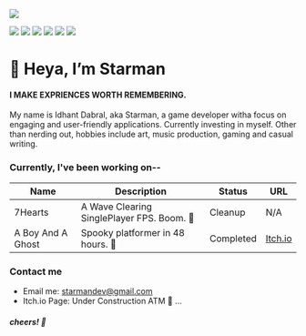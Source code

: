 
![](https://github.com/St4rman/miscellaneous/blob/main/Images/temp-header.jpg)

<p>
<img src = "https://img.shields.io/badge/OS-Windows-%2300a2ed">
<img src = "https://img.shields.io/badge/Unity-Adept-%239600ff">
<img src = "https://img.shields.io/badge/Blender-Intermediate-%239600ff">
<img src = "https://img.shields.io/badge/Coding-Python3-%232bbc8a">
<img src = "https://img.shields.io/badge/Coding-C%23-%232bbc8a">
<img src = "https://img.shields.io/badge/language-English-lightgrey">
</p>

# 👋 Heya, I’m Starman </head>
#### I MAKE EXPRIENCES WORTH REMEMBERING.
My name is Idhant Dabral, aka Starman, a game developer witha  focus on engaging and user-friendly applications. Currently investing in myself. Other than nerding out, hobbies include art, music production, gaming and casual writing.

### Currently, I've been working on--

| Name |Description| Status | URL |
| ---- | -------| ----|----|
| 7Hearts| A Wave Clearing SinglePlayer FPS. Boom. :gun:| Cleanup| N/A|
| A Boy And A Ghost| Spooky platformer in 48 hours. 👻| Completed|<a href="https://starmandev.itch.io/a-boy-and-his-ghost">Itch.io</a> |

### Contact me
- Email me: starmandev@gmail.com
- Itch.io Page: Under Construction ATM :moyai: ...

##### cheers! 🍻
<!---
St4rman/St4rman is a ✨ special ✨ repository because its `README.md` (this file) appears on your GitHub profile.
You can click the Preview link to take a look at your changes.
--->

